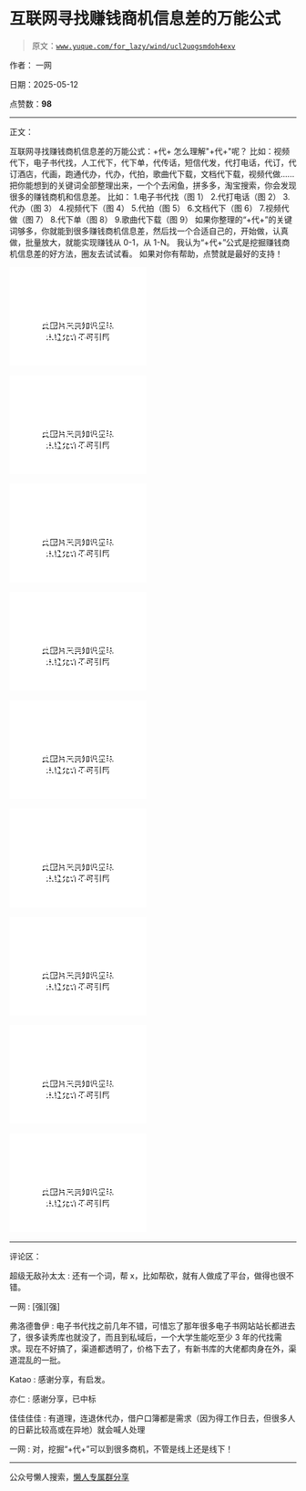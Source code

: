 # 互联网寻找赚钱商机信息差的万能公式

> 原文：[`www.yuque.com/for_lazy/wind/ucl2uogsmdoh4exv`](https://www.yuque.com/for_lazy/wind/ucl2uogsmdoh4exv)

作者： 一网

日期：2025-05-12

点赞数：**98**

* * *

正文：

互联网寻找赚钱商机信息差的万能公式：+代+ 怎么理解"+代+"呢？
比如：视频代下，电子书代找，人工代下，代下单，代传话，短信代发，代打电话，代订，代订酒店，代画，跑通代办，代办，代拍，歌曲代下载，文档代下载，视频代做......
把你能想到的关键词全部整理出来，一个个去闲鱼，拼多多，淘宝搜索，你会发现很多的赚钱商机和信息差。 比如： 1.电子书代找（图 1） 2.代打电话（图 2）
3.代办（图 3） 4.视频代下（图 4） 5.代拍（图 5） 6.文档代下（图 6） 7.视频代做（图 7） 8.代下单（图 8） 9.歌曲代下载（图 9）
如果你整理的“+代+”的关键词够多，你就能到很多赚钱商机信息差，然后找一个合适自己的，开始做，认真做，批量放大，就能实现赚钱从 0-1，从 1-N。
我认为“+代+”公式是挖掘赚钱商机信息差的好方法，圈友去试试看。 如果对你有帮助，点赞就是最好的支持！

![](img/b2cf5955b6828ac6d4737221ee7cdcd4.png "None")

![](img/e2609b8e9c6ac0e667d0c0651b40ae6a.png "None")

![](img/bb35a0f279aac8f50b8575ececa7c71e.png "None")

![](img/fef1a2808ee5402b88aa888f6cbc109f.png "None")

![](img/4e0955ec2c1cc52cdbe0b5f0d27183ed.png "None")

![](img/bddaaa6f3a1e9c06a88eac7dc0edfbec.png "None")

![](img/5c660378ff6b8651916750d7d6401c6d.png "None")

![](img/eaa7763a9f4fffe951a1a715ee12f00a.png "None")

![](img/1e8f8ea307b704981daed3cd8b722e85.png "None")

* * *

评论区：

超级无敌孙太太 : 还有一个词，帮 x，比如帮砍，就有人做成了平台，做得也很不错。

一网 : [强][强]

弗洛德鲁伊 : 电子书代找之前几年不错，可惜忘了那年很多电子书网站站长都进去了，很多读秀库也就没了，而且到私域后，一个大学生能吃至少 3 年的代找需求。现在不好搞了，渠道都透明了，价格下去了，有新书库的大佬都肉身在外，渠道混乱的一批。

Katao : 感谢分享，有启发。

亦仁 : 感谢分享，已中标

佳佳佳佳 : 有道理，连退休代办，借户口簿都是需求（因为得工作日去，但很多人的日薪比较高或在异地）就会喊人处理

一网 : 对，挖掘“+代+”可以到很多商机，不管是线上还是线下！

* * *

公众号懒人搜索，[懒人专属群分享](https://lazybook.fun/#/blog/group)